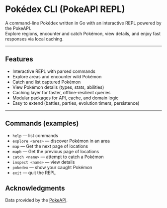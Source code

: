 # Pokédex CLI (PokeAPI REPL)

A command-line Pokédex written in Go with an interactive REPL powered by the PokeAPI.  
Explore regions, encounter and catch Pokémon, view details, and enjoy fast responses via local caching.

---

## Features

- Interactive REPL with parsed commands  
- Explore areas and encounter wild Pokémon  
- Catch and list captured Pokémon  
- View Pokémon details (types, stats, abilities)  
- Caching layer for faster, offline-resilient queries  
- Modular packages for API, cache, and domain logic  
- Easy to extend (battles, parties, evolution timers, persistence)  

---

## Commands (examples)

- `help` — list commands  
- `explore <area>` — discover Pokémon in an area  
- `map` — Get the next page of locations  
- `mapb` — Get the previous page of locations  
- `catch <name>` — attempt to catch a Pokémon  
- `inspect <name>` — view details  
- `pokedex` — show your caught Pokémon  
- `exit` — quit the REPL  


## Acknowledgments

Data provided by the [PokeAPI](https://pokeapi.co).

